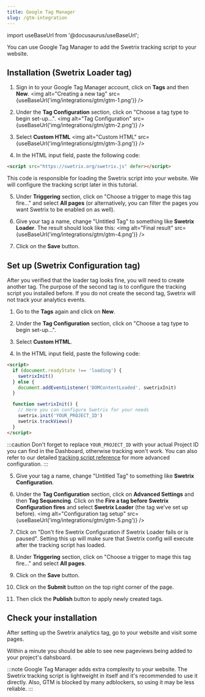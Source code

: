 ```yaml
---
title: Google Tag Manager
slug: /gtm-integration
---
```


import useBaseUrl from '@docusaurus/useBaseUrl';

You can use Google Tag Manager to add the Swetrix tracking script to your website.

## Installation (Swetrix Loader tag)

1. Sign in to your Google Tag Manager account, click on **Tags** and then **New**.
   <img alt="Creating a new tag" src={useBaseUrl('img/integrations/gtm/gtm-1.png')} />

2. Under the **Tag Configuration** section, click on "Choose a tag type to begin set-up...".
   <img alt="Tag Configuration" src={useBaseUrl('img/integrations/gtm/gtm-2.png')} />

3. Select **Custom HTML**
   <img alt="Custom HTML" src={useBaseUrl('img/integrations/gtm/gtm-3.png')} />

4. In the HTML input field, paste the following code:

```html
<script src="https://swetrix.org/swetrix.js" defer></script>
```

This code is responsible for loading the Swetrix script into your website. We will configure the tracking script later in this tutorial.

5. Under **Triggering** section, click on "Choose a trigger to mage this tag fire..." and select **All pages** (or alternatively, you can filter the pages you want Swetrix to be enabled on as well).

6. Give your tag a name, change "Untitled Tag" to something like **Swetrix Loader**. The result should look like this:
   <img alt="Final result" src={useBaseUrl('img/integrations/gtm/gtm-4.png')} />

7. Click on the **Save** button.

## Set up (Swetrix Configuration tag)

After you verified that the loader tag looks fine, you will need to create another tag. The purpose of the second tag is to configure the tracking script you installed before. If you do not create the second tag, Swetrix will not track your analytics events.

1. Go to the **Tags** again and click on **New**.
2. Under the **Tag Configuration** section, click on "Choose a tag type to begin set-up...".

3. Select **Custom HTML**.

4. In the HTML input field, paste the following code:

```html
<script>
  if (document.readyState !== 'loading') {
    swetrixInit()
  } else {
    document.addEventListener('DOMContentLoaded', swetrixInit)
  }

  function swetrixInit() {
    // Here you can configure Swetrix for your needs
    swetrix.init('YOUR_PROJECT_ID')
    swetrix.trackViews()
  }
</script>
```

:::caution
Don't forget to replace `YOUR_PROJECT_ID` with your actual Project ID you can find in the Dashboard, otherwise tracking won't work.
You can also refer to our detailed [tracking script reference](/swetrix-js-reference) for more advanced configuration.
:::

5. Give your tag a name, change "Untitled Tag" to something like **Swetrix Configuration**.

6. Under the **Tag Configuration** section, click on **Advanced Settings** and then **Tag Sequencing**. Click on the **Fire a tag before Swetrix Configuration fires** and select **Swetrix Loader** (the tag we've set up before).
   <img alt="Configuration tag setup" src={useBaseUrl('img/integrations/gtm/gtm-5.png')} />

7. Click on "Don't fire Swetrix Configuration if Swetrix Loader fails or is paused". Setting this up will make sure that Swetrix config will execute after the tracking script has loaded.

8. Under **Triggering** section, click on "Choose a trigger to mage this tag fire..." and select **All pages**.

9. Click on the **Save** button.

10. Click on the **Submit** button on the top right corner of the page.

11. Then click the **Publish** button to apply newly created tags.

## Check your installation

After setting up the Swetrix analytics tag, go to your website and visit some pages.

Within a minute you should be able to see new pageviews being added to your project's dahsboard.

:::note
Google Tag Manager adds extra complexity to your website. The Swetrix tracking script is lightweight in itself and it's recommended to use it directly. Also, GTM is blocked by many adblockers, so using it may be less reliable.
:::
